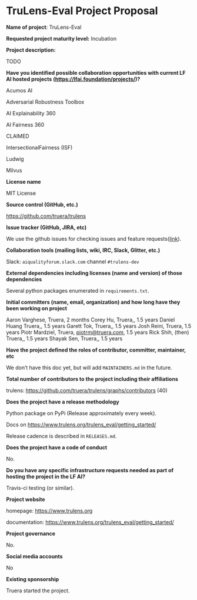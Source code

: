# TruLens-Eval Project Proposal

**Name of project**: TruLens-Eval

**Requested project maturity level:** Incubation

**Project description:**

TODO

**Have you identified possible collaboration opportunities with current LF AI hosted projects (https://lfai.foundation/projects/)?**

Acumos AI

Adversarial Robustness Toolbox

AI Explainability 360

AI Fairness 360

CLAIMED

IntersectionalFairness (ISF)

Ludwig

Milvus

**License name**

MIT License

**Source control (GitHub, etc.)**

https://github.com/truera/trulens

**Issue tracker (GitHub, JIRA, etc)**

We use the github issues for checking issues and feature
requests([link](https://github.com/truera/trulens/issues)).

**Collaboration tools (mailing lists, wiki, IRC, Slack, Glitter, etc.)**

Slack: `aiqualityforum.slack.com` channel `#trulens-dev`

**External dependencies including licenses (name and version) of those dependencies**

Several python packages enumerated in `requirements.txt`.

**Initial committers (name, email, organization) and how long have they been working on project**

Aaron Varghese, Truera, 2 months
Corey Hu, Truera,, 1.5 years
Daniel Huang Truera,, 1.5 years
Garett Tok, Truera,, 1.5 years
Josh Reini, Truera, 1.5 years
Piotr Mardziel, Truera, piotrm@truera.com, 1.5 years
Rick Shih, (then) Truera,, 1.5 years
Shayak Sen, Truera,, 1.5 years

**Have the project defined the roles of contributor, committer, maintainer, etc**

We don’t have this doc yet, but will add `MAINTAINERS.md` in the future.

**Total number of contributors to the project including their affiliations**

trulens: https://github.com/truera/trulens/graphs/contributors (40)

**Does the project have a release methodology**

Python package on PyPi (Release approximately every week).

Docs on https://www.trulens.org/trulens_eval/getting_started/

Release cadence is described in `RELEASES.md`.

**Does the project have a code of conduct**

No.

**Do you have any specific infrastructure requests needed as part of hosting the project in the LF AI?**

Travis-ci testing (or similar).

**Project website**

homepage: https://www.trulens.org

documentation: https://www.trulens.org/trulens_eval/getting_started/

**Project governance**

No.

**Social media accounts**

No

**Existing sponsorship**

Truera started the project.
